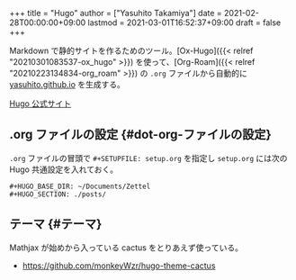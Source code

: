 +++
title = "Hugo"
author = ["Yasuhito Takamiya"]
date = 2021-02-28T00:00:00+09:00
lastmod = 2021-03-01T16:52:37+09:00
draft = false
+++

Markdown で静的サイトを作るためのツール。[Ox-Hugo]({{< relref "20210301083537-ox_hugo" >}}) を使って、[Org-Roam]({{< relref "20210223134834-org_roam" >}}) の `.org` ファイルから自動的に [yasuhito.github.io](https://yasuhito.github.io/) を生成する。

[Hugo 公式サイト](https://gohugo.io/)


## .org ファイルの設定 {#dot-org-ファイルの設定}

`.org` ファイルの冒頭で `#+SETUPFILE: setup.org` を指定し `setup.org` には次の Hugo 共通設定を入れておく。

```text
#+HUGO_BASE_DIR: ~/Documents/Zettel
#+HUGO_SECTION: ./posts/
```


## テーマ {#テーマ}

Mathjax が始めから入っている cactus をとりあえず使っている。

-   <https://github.com/monkeyWzr/hugo-theme-cactus>
